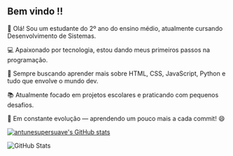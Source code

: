 ## Bem vindo !! 


👋 Olá! Sou um estudante do 2º ano do ensino médio, atualmente cursando Desenvolvimento de Sistemas.

💻 Apaixonado por tecnologia, estou dando meus primeiros passos na programação.

🚀 Sempre buscando aprender mais sobre HTML, CSS, JavaScript, Python e tudo que envolve o mundo dev.

📚 Atualmente focado em projetos escolares e praticando com pequenos desafios.

🔧 Em constante evolução — aprendendo um pouco mais a cada commit!
 😄

 [![antunesupersuave's GitHub stats](https://github-readme-stats.vercel.app/api?username=antunesupersuave)](https://github.com/antunesupersuave/github-readme-stats)

 ![GitHub Stats](https://github-readme-stats.vercel.app/api?username=antunesupersuave&show_icons=true&theme=radical)
